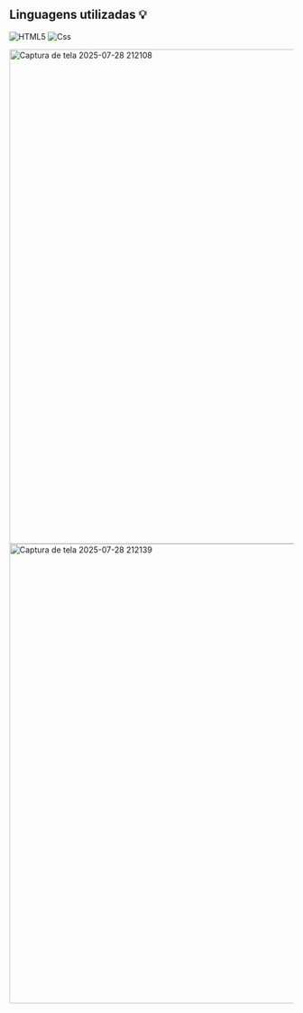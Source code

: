 <h2>Linguagens utilizadas 💡</h2>

![HTML5](https://img.shields.io/badge/html5-%23E34F26.svg?style=for-the-badge&logo=html5&logoColor=white)
![Css](https://img.shields.io/badge/CSS-663399.svg?style=for-the-badge&logo=CSS&logoColor=white)

<img width="1894" height="878" alt="Captura de tela 2025-07-28 212108" src="https://github.com/user-attachments/assets/7501afaf-03a8-4be2-b5ed-a897bbe9a352" />
<img width="512" height="816" alt="Captura de tela 2025-07-28 212139" src="https://github.com/user-attachments/assets/a9b36288-b529-4941-97ca-f60d433bb058" />

